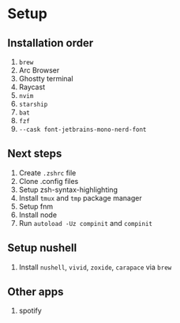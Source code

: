 # Setup

## Installation order
1. `brew`
2. Arc Browser
3. Ghostty terminal
4. Raycast
5. `nvim`
6. `starship`
7. `bat`
8. `fzf`
9. `--cask font-jetbrains-mono-nerd-font`

## Next steps
1. Create `.zshrc` file
2. Clone .config files
3. Setup zsh-syntax-highlighting
4. Install `tmux` and `tmp` package manager
5. Setup fnm
6. Install node
7. Run `autoload -Uz compinit` and `compinit`

## Setup nushell
1. Install `nushell`, `vivid`, `zoxide`, `carapace` via `brew`

## Other apps
1. spotify
